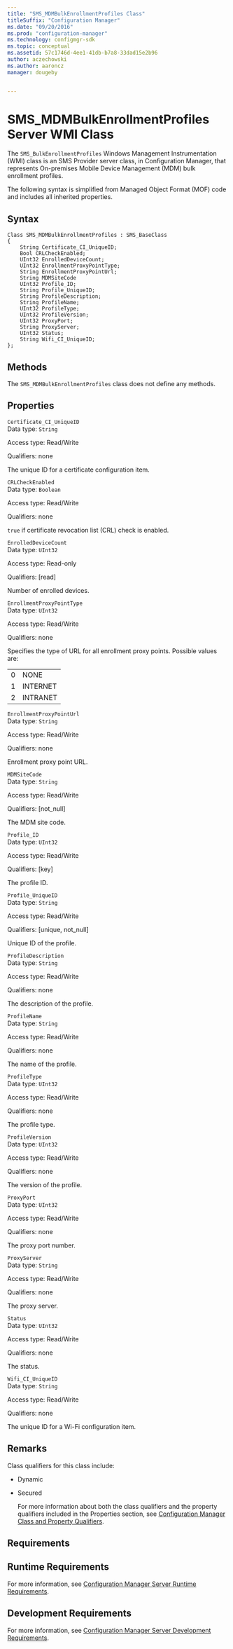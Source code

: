 ```yaml
---
title: "SMS_MDMBulkEnrollmentProfiles Class"
titleSuffix: "Configuration Manager"
ms.date: "09/20/2016"
ms.prod: "configuration-manager"
ms.technology: configmgr-sdk
ms.topic: conceptual
ms.assetid: 57c1746d-4ee1-41db-b7a8-33dad15e2b96
author: aczechowski
ms.author: aaroncz
manager: dougeby


---
```

# SMS_MDMBulkEnrollmentProfiles Server WMI Class
The  `SMS_BulkEnrollmentProfiles` Windows Management Instrumentation (WMI) class is an SMS Provider server class, in Configuration Manager, that represents On-premises Mobile Device Management  (MDM)  bulk enrollment profiles.  

 The following syntax is simplified from Managed Object Format (MOF) code and includes all inherited properties.  

## Syntax  

```  
Class SMS_MDMBulkEnrollmentProfiles : SMS_BaseClass  
{  
    String Certificate_CI_UniqueID;  
    Bool CRLCheckEnabled;  
    UInt32 EnrolledDeviceCount;  
    UInt32 EnrollmentProxyPointType;  
    String EnrollmentProxyPointUrl;  
    String MDMSiteCode  
    UInt32 Profile_ID;  
    String Profile_UniqueID;  
    String ProfileDescription;  
    String ProfileName;  
    UInt32 ProfileType;  
    UInt32 ProfileVersion;  
    UInt32 ProxyPort;  
    String ProxyServer;  
    UInt32 Status;  
    String Wifi_CI_UniqueID;  
};  

```  

## Methods  
 The `SMS_MDMBulkEnrollmentProfiles`  class does not define any methods.  

## Properties  
 `Certificate_CI_UniqueID`  
 Data type: `String`  

 Access type: Read/Write  

 Qualifiers: none  

 The unique ID for a certificate configuration item.  

 `CRLCheckEnabled`  
 Data type: `Boolean`  

 Access type: Read/Write  

 Qualifiers: none  

 `true` if certificate revocation list (CRL) check is  enabled.  

 `EnrolledDeviceCount`  
 Data type: `UInt32`  

 Access type: Read-only  

 Qualifiers: [read]  

 Number of enrolled devices.  

 `EnrollmentProxyPointType`  
 Data type: `UInt32`  

 Access type: Read/Write  

 Qualifiers: none  

 Specifies the type of URL for all enrollment proxy points. Possible values are:  

|||  
|-|-|  
|0|NONE|  
|1|INTERNET|  
|2|INTRANET|  

 `EnrollmentProxyPointUrl`  
 Data type: `String`  

 Access type: Read/Write  

 Qualifiers: none  

 Enrollment proxy point URL.  

 `MDMSiteCode`  
 Data type: `String`  

 Access type: Read/Write  

 Qualifiers: [not_null]  

 The MDM site code.  

 `Profile_ID`  
 Data type: `UInt32`  

 Access type: Read/Write  

 Qualifiers: [key]  

 The profile ID.  

 `Profile_UniqueID`  
 Data type: `String`  

 Access type: Read/Write  

 Qualifiers: [unique, not_null]  

 Unique ID of the profile.  

 `ProfileDescription`  
 Data type: `String`  

 Access type: Read/Write  

 Qualifiers: none  

 The description of the profile.  

 `ProfileName`  
 Data type: `String`  

 Access type: Read/Write  

 Qualifiers: none  

 The name of the profile.  

 `ProfileType`  
 Data type: `UInt32`  

 Access type: Read/Write  

 Qualifiers: none  

 The profile type.  

 `ProfileVersion`  
 Data type: `UInt32`  

 Access type: Read/Write  

 Qualifiers: none  

 The version of the profile.  

 `ProxyPort`  
 Data type: `UInt32`  

 Access type: Read/Write  

 Qualifiers: none  

 The proxy port number.  

 `ProxyServer`  
 Data type: `String`  

 Access type: Read/Write  

 Qualifiers: none  

 The proxy server.  

 `Status`  
 Data type: `UInt32`  

 Access type: Read/Write  

 Qualifiers: none  

 The status.  

 `Wifi_CI_UniqueID`  
 Data type: `String`  

 Access type: Read/Write  

 Qualifiers: none  

 The unique ID for a Wi-Fi configuration item.  

## Remarks  
 Class qualifiers for this class include:  

- Dynamic  

- Secured  

  For more information about both the class qualifiers and the property qualifiers included in the Properties section, see [Configuration Manager Class and Property Qualifiers](../../../develop/reference/misc/class-and-property-qualifiers.md).  

## Requirements  

## Runtime Requirements  
 For more information, see [Configuration Manager Server Runtime Requirements](../../../develop/core/reqs/server-runtime-requirements.md).  

## Development Requirements  
 For more information, see [Configuration Manager Server Development Requirements](../../../develop/core/reqs/server-development-requirements.md).  
